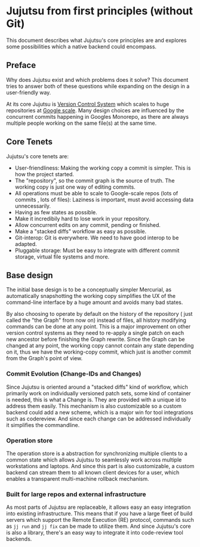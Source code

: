 # Jujutsu from first principles (without Git)

This document describes what Jujutsu's core principles are and explores some
possibilities which a native backend could encompass.

## Preface

Why does Jujutsu exist and which problems does it solve? This document tries to
answer both of these questions while expanding on the design in a user-friendly
way.

At its core Jujutsu is [Version Control System][vcs] which scales to huge 
repositories at [Google scale][billion-lines]. Many design choices are 
influenced by the concurrent commits happening in Googles Monorepo, as there 
are always multiple people working on the same file(s) at the same time.

## Core Tenets

Jujutsu's core tenets are:

 * User-friendliness: Making the  working copy a commit is simpler. This is 
 how the project started.
 * The "repository", so the commit graph is the source of truth. The working 
 copy is just one way of editing commits.
 * All operations must be able to scale to Google-scale repos (lots of commits
 , lots of files): Laziness is important, must avoid accessing data 
 unnecessarily.
 * Having as few states as possible.
 * Make it incredibily hard to lose work in your repository.
 * Allow concurrent edits on any commit, pending or finished.
 * Make a "stacked diffs" workflow as easy as possible.
 * Git-interop: Git is everywhere. We need to have good interop to be adapted.
 * Pluggable storage: Must be easy to integrate with different commit storage,
 virtual file systems and more.

## Base design

The initial base design is to be a conceptually simpler Mercurial, as 
automatically snapshotting the working copy simplifies the UX of the 
command-line interface by a huge amount and avoids many bad states.

By also choosing to operate by default on the history of the repository (
just called the "the Graph" from now on) instead of files, all history 
modifying commands can be done at any point. This is a major improvement on 
other version control systems as they need to re-apply a single patch on each 
new ancestor before finishing the Graph rewrite. Since the Graph can be changed
at any point, the working copy cannot contain any state depending on it, thus 
we have the working-copy commit, which just is another commit from the Graph's
point of view. 


### Commit Evolution (Change-IDs and Changes)

Since Jujutsu is oriented around a "stacked diffs" kind of workflow, which 
primarily work on individually versioned patch sets, some kind of container is 
needed, this is what a Change is. They are provided with a unique id to address
them easily. This mechanism is also customizable so a custom backend could add
a new scheme, which is a major win for tool integrations such as codereview. 
And since each change can be addressed individually it simplifies the 
commandline.

### Operation store 

The operation store is a abstraction for synchronizing multiple clients to a 
common state which allows Jujutsu to seamlessly work across multiple 
workstations and laptops. And since this part is also customizable, a custom 
backend can stream them to all known client devices for a user, which enables
a transparent multi-machine rollback mechanism. 

### Built for large repos and external infrastructure

As most parts of Jujutsu are replaceable, it allows easy an easy integration
into existing infrastructure. This means that if you have a large fleet
of build servers which support the Remote Execution (RE) protocol, commands 
such as `jj run` and `jj fix` can be made to utilize them. And since Jujutsu's
core is also a library, there's an easy way to integrate it into code-review 
tool backends. 


[billion-lines]: https://www.youtube.com/watch?v=W7*TkUbdqE&t=327s
[vcs]: https://en.wikipedia.org/wiki/Version_control 
